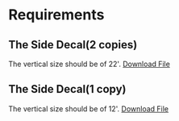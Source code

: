 # Requirements

## The Side Decal(2 copies)

The vertical size should be of 22'. [Download File](https://github.com/hundredrabbits/Branding/raw/master/Graphics/vectors/decals/pino.decal.side.eps)

## The Side Decal(1 copy)

The vertical size should be of 12'. [Download File](https://github.com/hundredrabbits/Branding/raw/master/Graphics/vectors/decals/pino.decal.back.eps)